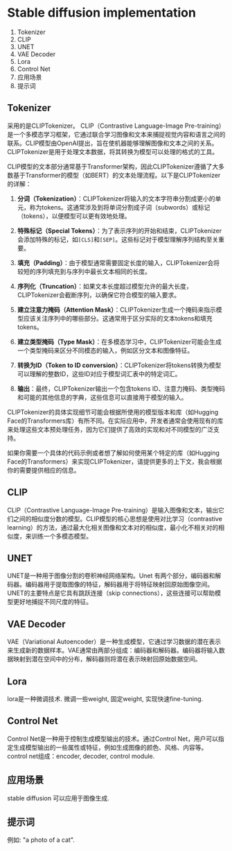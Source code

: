 
# Stable diffusion implementation

1. Tokenizer
2. CLIP
3. UNET
4. VAE Decoder
5. Lora
6. Control Net
7. 应用场景
8. 提示词

## Tokenizer

采用的是CLIPTokenizer。
CLIP（Contrastive Language-Image Pre-training）是一个多模态学习框架，它通过联合学习图像和文本来捕捉视觉内容和语言之间的联系。CLIP模型由OpenAI提出，旨在使机器能够理解图像和文本之间的关系。CLIPTokenizer是用于处理文本数据，将其转换为模型可以处理的格式的工具。

CLIP模型的文本部分通常基于Transformer架构，因此CLIPTokenizer遵循了大多数基于Transformer的模型（如BERT）的文本处理流程。以下是CLIPTokenizer的详解：

1. **分词（Tokenization）**：CLIPTokenizer将输入的文本字符串分割成更小的单元，称为tokens。这通常涉及到将单词分割成子词（subwords）或标记（tokens），以便模型可以更有效地处理。

2. **特殊标记（Special Tokens）**：为了表示序列的开始和结束，CLIPTokenizer会添加特殊的标记，如`[CLS]`和`[SEP]`。这些标记对于模型理解序列结构至关重要。

3. **填充（Padding）**：由于模型通常需要固定长度的输入，CLIPTokenizer会将较短的序列填充到与序列中最长文本相同的长度。

4. **序列化（Truncation）**：如果文本长度超过模型允许的最大长度，CLIPTokenizer会截断序列，以确保它符合模型的输入要求。

5. **建立注意力掩码（Attention Mask）**：CLIPTokenizer生成一个掩码来指示模型应该关注序列中的哪些部分。这通常用于区分实际的文本tokens和填充tokens。

6. **建立类型掩码（Type Mask）**：在多模态学习中，CLIPTokenizer可能会生成一个类型掩码来区分不同模态的输入，例如区分文本和图像特征。

7. **转换为ID（Token to ID conversion）**：CLIPTokenizer将tokens转换为模型可以理解的整数ID，这些ID对应于模型词汇表中的特定词汇。

8. **输出**：最终，CLIPTokenizer输出一个包含tokens ID、注意力掩码、类型掩码和可能的其他信息的字典，这些信息可以直接用于模型的输入。

CLIPTokenizer的具体实现细节可能会根据所使用的模型版本和库（如Hugging Face的Transformers库）有所不同。在实际应用中，开发者通常会使用现有的库来处理这些文本预处理任务，因为它们提供了高效的实现和对不同模型的广泛支持。

如果你需要一个具体的代码示例或者想了解如何使用某个特定的库（如Hugging Face的Transformers）来实现CLIPTokenizer，请提供更多的上下文，我会根据你的需要提供相应的信息。

## CLIP

CLIP（Contrastive Language-Image Pre-training）是输入图像和文本，输出它们之间的相似度分数的模型。CLIP模型的核心思想是使用对比学习（contrastive learning）的方法，通过最大化相关图像和文本对的相似度，最小化不相关对的相似度，来训练一个多模态模型。

## UNET

UNET是一种用于图像分割的卷积神经网络架构。Unet 有两个部分，编码器和解码器。编码器用于提取图像的特征，解码器用于将特征映射回原始图像空间。UNET的主要特点是它具有跳跃连接（skip connections），这些连接可以帮助模型更好地捕捉不同尺度的特征。

## VAE Decoder

VAE（Variational Autoencoder）是一种生成模型，它通过学习数据的潜在表示来生成新的数据样本。VAE通常由两部分组成：编码器和解码器。编码器将输入数据映射到潜在空间中的分布，解码器则将潜在表示映射回原始数据空间。

## Lora

lora是一种微调技术. 微调一些weight, 固定weight, 实现快速fine-tuning.

## Control Net

Control Net是一种用于控制生成模型输出的技术。通过Control Net，用户可以指定生成模型输出的一些属性或特征，例如生成图像的颜色、风格、内容等。
control net组成：encoder, decoder, control module.

## 应用场景

stable diffusion 可以应用于图像生成.

## 提示词

例如: "a photo of a cat".

